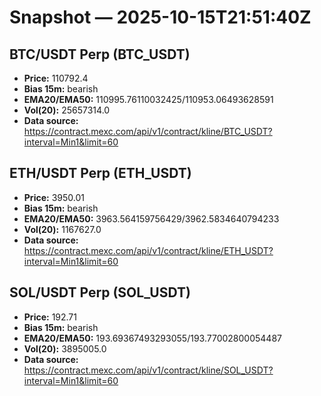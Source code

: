 # Snapshot — 2025-10-15T21:51:40Z

## BTC/USDT Perp (BTC_USDT)
- **Price:** 110792.4
- **Bias 15m:** bearish
- **EMA20/EMA50:** 110995.76110032425/110953.06493628591
- **Vol(20):** 25657314.0
- **Data source:** https://contract.mexc.com/api/v1/contract/kline/BTC_USDT?interval=Min1&limit=60

## ETH/USDT Perp (ETH_USDT)
- **Price:** 3950.01
- **Bias 15m:** bearish
- **EMA20/EMA50:** 3963.564159756429/3962.5834640794233
- **Vol(20):** 1167627.0
- **Data source:** https://contract.mexc.com/api/v1/contract/kline/ETH_USDT?interval=Min1&limit=60

## SOL/USDT Perp (SOL_USDT)
- **Price:** 192.71
- **Bias 15m:** bearish
- **EMA20/EMA50:** 193.69367493293055/193.77002800054487
- **Vol(20):** 3895005.0
- **Data source:** https://contract.mexc.com/api/v1/contract/kline/SOL_USDT?interval=Min1&limit=60

